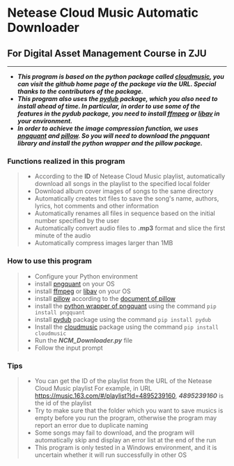 # Netease Cloud Music  Automatic Downloader
## For Digital Asset Management Course in ZJU
***
* ___This program is based on the python package called [cloudmusic], you can visit the github home page of the package via the URL. Special thanks to the contributors of the package.___
* ___This program also uses the [pydub] package, which you also need to install ahead of time. In particular, in order to use some of the features in the pydub package, you need to install [ffmpeg] or [libav] in your environment.___
* ___In order to achieve the image compression function, we uses [pngquant] and [pillow]. So you will need to download the pngquant library and install the python wrapper and the pillow package.___

### Functions realized in this program

> * According to the __ID__ of Netease Cloud Music playlist, automatically download all songs in the  playlist to the specified local folder
> * Download album cover images of songs to the same directory
> * Automatically creates txt files to save the song's name, authors, lyrics, hot comments and other information
> * Automatically renames all files in sequence based on the initial number specified by the user
> * Automatically convert audio files to __.mp3__ format and slice the first minute of the audio
> * Automatically compress images larger than 1MB

### How to use this program

> * Configure your Python environment
> * install [pngquant] on your OS
> * install [ffmpeg] or [libav] on your OS
> * install [pillow] according to the [document of pillow]
> * install the [python wrapper of pngquant] using the command `pip install pngquant`
> * install [pydub] package using the command `pip install pydub`
> *  Install the [cloudmusic] package using the command `pip install cloudmusic`
> *  Run the ___NCM_Downloader.py___ file
> *  Follow the input prompt

### Tips 

> * You can get the ID of the playlist from the URL of the Netease Cloud Music playlist
> For example, in URL https://music.163.com/#/playlist?Id=4895239160, ___4895239160___ is the id of the playlist
> * Try to make sure that the folder which you want to save musics is empty before you run the program, otherwise the program may report an error due to duplicate naming
> * Some songs may fail to download, and the program will automatically skip and display an error list at the end of the run
> *  This program is only tested in a Windows environment, and it is uncertain whether it will run successfully in other OS



[cloudmusic]: https://github.com/p697/cloudmusic
[pydub]: https://github.com/jiaaro/pydub
[ffmpeg]: http://www.ffmpeg.org/
[libav]: https://libav.org/
[pngquant]: https://pngquant.org/
[python wrapper of pngquant]: https://pypi.org/project/pngquant/
[pillow]: https://python-pillow.org/
[document of pillow]: https://pillow.readthedocs.io/en/latest/installation.html
